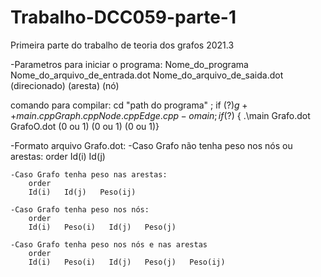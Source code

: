 # Trabalho-DCC059-parte-1
Primeira parte do trabalho de teoria dos grafos 2021.3


-Parametros para iniciar o programa:
Nome_do_programa    Nome_do_arquivo_de_entrada.dot  Nome_do_arquivo_de_saida.dot (direcionado)   (aresta)    (nó)

comando para compilar: cd "path do programa" ; if ($?) { g++ main.cpp Graph.cpp Node.cpp Edge.cpp -o main } ; if ($?) { .\main Grafo.dot GrafoO.dot (0 ou 1) (0 ou 1) (0 ou 1)}


-Formato arquivo Grafo.dot:
    -Caso Grafo não tenha peso nos nós ou arestas:
        order
        Id(i)   Id(j)

    -Caso Grafo tenha peso nas arestas:
        order
        Id(i)   Id(j)   Peso(ij)

    -Caso Grafo tenha peso nos nós:
        order
        Id(i)   Peso(i)   Id(j)   Peso(j)

    -Caso Grafo tenha peso nos nós e nas arestas
        order
        Id(i)   Peso(i)   Id(j)   Peso(j)   Peso(ij)
